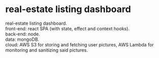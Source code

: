 # real-estate listing dashboard
real-estate listing dashboard. </br>
front-end: react SPA (with state, effect and context hooks). </br>
back-end: node. </br>
data: mongoDB. </br>
cloud: AWS S3 for storing and fetching user pictures, 
AWS Lambda for monitoring and sanitizing said pictures.
</br>
